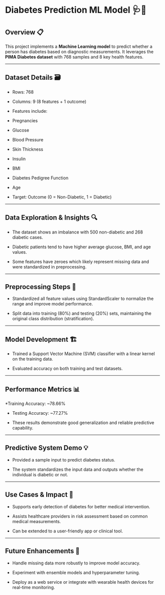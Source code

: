 # Diabetes Prediction ML Model 🩺🤖

## Overview 📋

This project implements a **Machine Learning model** to predict whether a person has diabetes based on diagnostic measurements. It leverages the **PIMA Diabetes dataset** with 768 samples and 8 key health features.

---

## Dataset Details 🗃️

* Rows: 768

* Columns: 9 (8 features + 1 outcome)

* Features include:

* Pregnancies

* Glucose

* Blood Pressure

* Skin Thickness

* Insulin

* BMI

* Diabetes Pedigree Function

* Age

* Target: Outcome (0 = Non-Diabetic, 1 = Diabetic)

---

## Data Exploration & Insights 🔍

* The dataset shows an imbalance with 500 non-diabetic and 268 diabetic cases.

* Diabetic patients tend to have higher average glucose, BMI, and age values.

* Some features have zeroes which likely represent missing data and were standardized in preprocessing.

---

## Preprocessing Steps 🧹

* Standardized all feature values using StandardScaler to normalize the range and improve model performance.

* Split data into training (80%) and testing (20%) sets, maintaining the original class distribution (stratification).

---

## Model Development 🏗️

* Trained a Support Vector Machine (SVM) classifier with a linear kernel on the training data.

* Evaluated accuracy on both training and test datasets.

---

## Performance Metrics 📊

*Training Accuracy: ~78.66%

* Testing Accuracy: ~77.27%

* These results demonstrate good generalization and reliable predictive capability.

---

## Predictive System Demo 💡

* Provided a sample input to predict diabetes status.

* The system standardizes the input data and outputs whether the individual is diabetic or not.

---

## Use Cases & Impact 🌟

* Supports early detection of diabetes for better medical intervention.

* Assists healthcare providers in risk assessment based on common medical measurements.

* Can be extended to a user-friendly app or clinical tool.

---

## Future Enhancements 🚀

* Handle missing data more robustly to improve model accuracy.

* Experiment with ensemble models and hyperparameter tuning.

* Deploy as a web service or integrate with wearable health devices for real-time monitoring.

